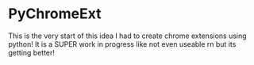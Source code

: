 # PyChromeExt
This is the very start of this idea I had to create chrome extensions using python! It is a SUPER work in progress like not even useable rn but its getting better!

